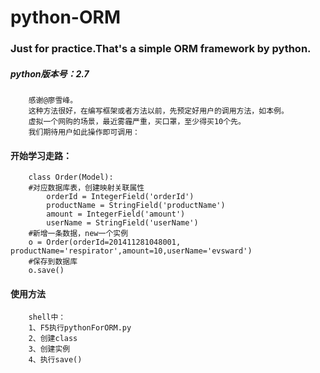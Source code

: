 python-ORM
==========

### Just for practice.That's a simple ORM framework by python.

##### python版本号：2.7
		感谢@廖雪峰。
		这种方法很好，在编写框架或者方法以前，先预定好用户的调用方法，如本例。
		虚拟一个网购的场景，最近雾霾严重，买口罩，至少得买10个先。
		我们期待用户如此操作即可调用：
#### 开始学习走路：
		class Order(Model):
		#对应数据库表，创建映射关联属性
			orderId = IntegerField('orderId')
			productName = StringField('productName')
			amount = IntegerField('amount')
			userName = StringField('userName')
		#新增一条数据，new一个实例
		o = Order(orderId=201411281048001, productName='respirator',amount=10,userName='evsward')
		#保存到数据库
		o.save()
#### 使用方法
		shell中：
		1、F5执行pythonForORM.py
		2、创建class
		3、创建实例
		4、执行save()